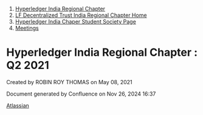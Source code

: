 1. [Hyperledger India Regional Chapter](index.html)
2. [LF Decentralized Trust India Regional Chapter Home](LF-Decentralized-Trust-India-Regional-Chapter-Home_19169282.html)
3. [Hyperledger India Chaper Student Society Page](Hyperledger-India-Chaper-Student-Society-Page_19169775.html)
4. [Meetings](Meetings_19169855.html)

# Hyperledger India Regional Chapter : Q2 2021

Created by ROBIN ROY THOMAS on May 08, 2021

Document generated by Confluence on Nov 26, 2024 16:37

[Atlassian](http://www.atlassian.com/)
